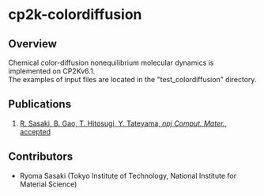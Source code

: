 # cp2k-colordiffusion
## Overview
Chemical color-diffusion nonequilibrium molecular dynamics is implemented on CP2Kv6.1.  
The examples of input files are located in the "test_colordiffusion" directory.

## Publications
1. [R. Sasaki, B. Gao, T. Hitosugi, Y. Tateyama, *npj Comput. Mater.*, accepted](https://www.nature.com/npjcompumats/)

## Contributors
- Ryoma Sasaki (Tokyo Institute of Technology, National Institute for Material Science)
